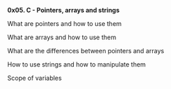 **0x05. C - Pointers, arrays and strings**

What are pointers and how to use them

What are arrays and how to use them

What are the differences between pointers and arrays

How to use strings and how to manipulate them

Scope of variables
